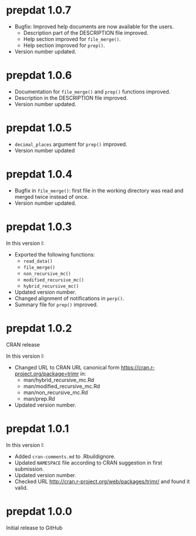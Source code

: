 # prepdat 1.0.7
- Bugfix: Improved help documents are now available for the users.
  - Description part of the DESCRIPTION file improved.
  - Help section improved for `file_merge()`.
  - Help section improved for `prep()`.
- Version number updated.

# prepdat 1.0.6
- Documentation for `file_merge()` and `prep()` functions improved.
- Description in the DESCRIPTION file improved.
- Version number updated.

# prepdat 1.0.5
- `decimal_places` argument for `prep()` improved. 
- Version number updated

# prepdat 1.0.4

- Bugfix in `file_merge()`: first file in the working directory was read and merged twice instead of once.
- Version number updated.

# prepdat 1.0.3

In this version I:
- Exported the following functions:
  - `read_data()`
  - `file_merge()`
  - `non_recursive_mc()`
  - `modified_recursive_mc()`
  - `hybrid_recursive_mc()`
- Updated version number.
- Changed alignment of notifications in `perp()`.
- Summary file for `prep()` improved.

# prepdat 1.0.2

CRAN release

In this version I:
- Changed URL to CRAN URL canonical form https://cran.r-project.org/package=trimr in:
  -  man/hybrid_recursive_mc.Rd
  - man/modified_recursive_mc.Rd
  - man/non_recursive_mc.Rd
  - man/prep.Rd
- Updated version number.

# prepdat 1.0.1

In this version I:
- Added `cran-comments.md` to .Rbuildignore.
- Updated `NAMESPACE` file according to CRAN suggestion in first submission.
- Updated version number.
- Checked URL http://cran.r-project.org/web/packages/trimr/ and found it valid.

# prepdat 1.0.0
Initial release to GitHub
